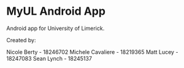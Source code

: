 # MyUL Android App

Android app for University of Limerick.

Created by:

Nicole Berty - 18246702
Michele Cavaliere - 18219365
Matt Lucey - 18247083
Sean Lynch - 18245137
